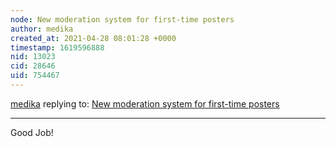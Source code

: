 ```yaml
---
node: New moderation system for first-time posters
author: medika
created_at: 2021-04-28 08:01:28 +0000
timestamp: 1619596888
nid: 13023
cid: 28646
uid: 754467
---
```




[medika](../profile/medika) replying to: [New moderation system for first-time posters](../notes/tester/04-23-2016/new-moderation-system-for-first-time-posters)

----
Good Job!